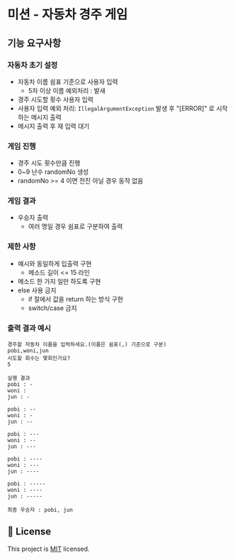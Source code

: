 # 미션 - 자동차 경주 게임
## 기능 요구사항 
### 자동차 초기 설정
- 자동차 이름 쉼표 기준으로 사용자 입력
  - 5자 이상 이름 예외처리 :  발새
- 경주 시도할 횟수 사용자 입력
- 사용자 입력 예외 처리: `IllegalArgumentException` 발생 후 "[ERROR]" 로 시작하는 메시지 출력 
- 메시지 출력 후 재 입력 대기
### 게임 진행
- 경주 시도 횟수만큼 진행
- 0~9 난수 randomNo 생성
- randomNo >= 4 이면 전진 아닐 경우 동작 없음

### 게임 결과 
- 우승자 출력
  - 여러 명일 경우 쉼표로 구분하여 출력

### 제한 사항
- 예시와 동일하게 입출력 구현 
  - 메소드 길이 <= 15 라인 
- 메소드 한 가지 일만 하도록 구현 
- else 사용 금지 
  - if 절에서 값을 return 하는 방식 구현 
  - switch/case 금지 
  
### 출력 결과 예시 
```
경주할 자동차 이름을 입력하세요.(이름은 쉼표(,) 기준으로 구분)
pobi,woni,jun
시도할 회수는 몇회인가요?
5

실행 결과
pobi : -
woni :
jun : -

pobi : --
woni : -
jun : --

pobi : ---
woni : --
jun : ---

pobi : ----
woni : ---
jun : ----

pobi : -----
woni : ----
jun : -----

최종 우승자 : pobi, jun
```
## 📝 License

This project is [MIT](https://github.com/woowacourse/java-racingcar-precourse/blob/master/LICENSE) licensed.
